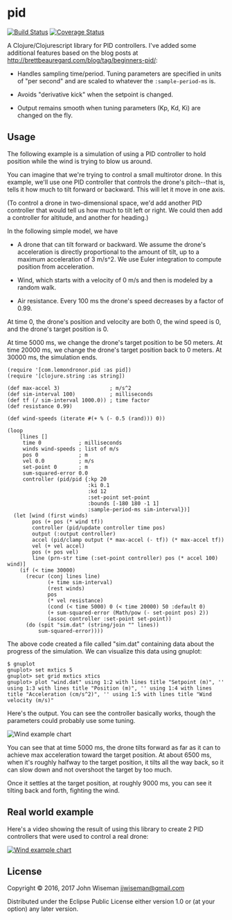 # pid

[![Build Status](https://travis-ci.org/wiseman/clj-pid.png?branch=master)](https://travis-ci.org/wiseman/clj-pid) [![Coverage Status](https://coveralls.io/repos/github/wiseman/clj-pid/badge.svg?branch=master)](https://coveralls.io/github/wiseman/clj-pid?branch=master)

A Clojure/Clojurescript library for PID controllers. I've added some
additional features based on the blog posts at
http://brettbeauregard.com/blog/tag/beginners-pid/:

* Handles sampling time/period. Tuning parameters are specified in
  units of "per second" and are scaled to whatever the
  `:sample-period-ms` is.

* Avoids "derivative kick" when the setpoint is changed.

* Output remains smooth when tuning parameters (Kp, Kd, Ki) are
  changed on the fly.


## Usage

The following example is a simulation of using a PID controller to
hold position while the wind is trying to blow us around.

You can imagine that we're trying to control a small multirotor drone.
In this example, we'll use one PID controller that controls the
drone's pitch--that is, tells it how much to tilt forward or backward.
This will let it move in one axis.

(To control a drone in two-dimensional space, we'd add another PID
controller that would tell us how much to tilt left or right. We could
then add a controller for altitude, and another for heading.)

In the following simple model, we have

* A drone that can tilt forward or backward. We assume the drone's
  acceleration is directly proportional to the amount of tilt, up to a
  maximum acceleration of 3 m/s^2. We use Euler integration to compute
  position from acceleration.

* Wind, which starts with a velocity of 0 m/s and then is modeled by a
  random walk.

* Air resistance. Every 100 ms the drone's speed decreases by a factor
  of 0.99.

At time 0, the drone's position and velocity are both 0, the wind
speed is 0, and the drone's target position is 0.

At time 5000 ms, we change the drone's target position to be 50
meters. At time 20000 ms, we change the drone's target position back
to 0 meters. At 30000 ms, the simulation ends.

```
(require '[com.lemondronor.pid :as pid])
(require '[clojure.string :as string])

(def max-accel 3)                ; m/s^2
(def sim-interval 100)           ; milliseconds
(def tf (/ sim-interval 1000.0)) ; time factor
(def resistance 0.99)

(def wind-speeds (iterate #(+ % (- 0.5 (rand))) 0))

(loop
    [lines []
     time 0            ; milliseconds
     winds wind-speeds ; list of m/s
     pos 0             ; m
     vel 0.0           ; m/s
     set-point 0       ; m
     sum-squared-error 0.0
     controller (pid/pid {:kp 20
                          :ki 0.1
                          :kd 12
                          :set-point set-point
                          :bounds [-180 180 -1 1]
                          :sample-period-ms sim-interval})]
  (let [wind (first winds)
        pos (+ pos (* wind tf))
        controller (pid/update controller time pos)
        output (:output controller)
        accel (pid/clamp output (* max-accel (- tf)) (* max-accel tf))
        vel (+ vel accel)
        pos (+ pos vel)
        line (prn-str time (:set-point controller) pos (* accel 100) wind)]
    (if (< time 30000)
      (recur (conj lines line)
             (+ time sim-interval)
             (rest winds)
             pos
             (* vel resistance)
             (cond (< time 5000) 0 (< time 20000) 50 :default 0)
             (+ sum-squared-error (Math/pow (- set-point pos) 2))
             (assoc controller :set-point set-point))
      (do (spit "sim.dat" (string/join "" lines))
          sum-squared-error))))
```

The above code created a file called "sim.dat" containing data about
the progress of the simulation. We can visualize this data using
gnuplot:

```
$ gnuplot
gnuplot> set mxtics 5
gnuplot> set grid mxtics xtics
gnuplot> plot "wind.dat" using 1:2 with lines title "Setpoint (m)", '' using 1:3 with lines title "Position (m)", '' using 1:4 with lines title "Acceleration (cm/s^2)", '' using 1:5 with lines title "Wind velocity (m/s)"
```

Here's the output. You can see the controller basically works, though
the parameters could probably use some tuning.

![Wind example chart](https://cdn.rawgit.com/wiseman/clj-pid/master/wind-example.svg?raw=true&jjwcachebust=1)

You can see that at time 5000 ms, the drone tilts forward as far as it
can to achieve max acceleration toward the target position. At about
6500 ms, when it's roughly halfway to the target position, it tilts
all the way back, so it can slow down and not overshoot the target by
too much.

Once it settles at the target position, at roughly 9000 ms, you can
see it tilting back and forth, fighting the wind.


## Real world example

Here's a video showing the result of using this library to create 2
PID controllers that were used to control a real drone:

[![Wind example chart](https://cdn.rawgit.com/wiseman/clj-pid/master/video-thumbnail.jpg?raw=true)](https://www.youtube.com/watch?v=jpN-BhmvSi8)


## License

Copyright © 2016, 2017 John Wiseman jjwiseman@gmail.com

Distributed under the Eclipse Public License either version 1.0 or (at
your option) any later version.
